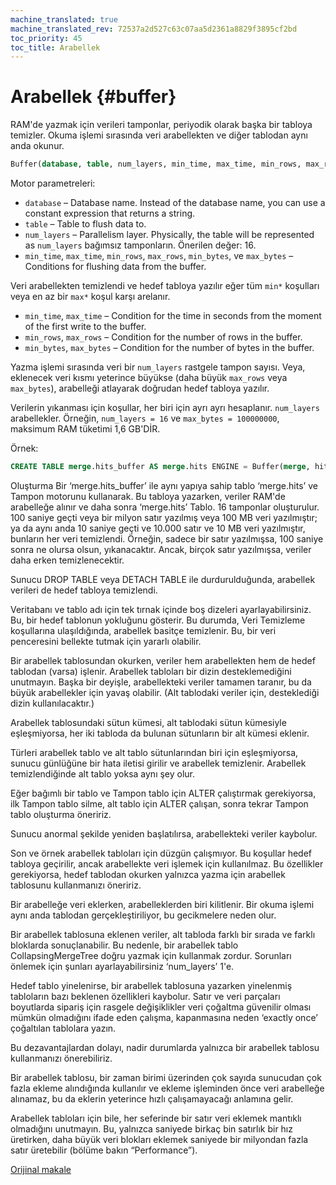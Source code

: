 ```yaml
---
machine_translated: true
machine_translated_rev: 72537a2d527c63c07aa5d2361a8829f3895cf2bd
toc_priority: 45
toc_title: Arabellek
---
```


# Arabellek {#buffer}

RAM'de yazmak için verileri tamponlar, periyodik olarak başka bir tabloya temizler. Okuma işlemi sırasında veri arabellekten ve diğer tablodan aynı anda okunur.

``` sql
Buffer(database, table, num_layers, min_time, max_time, min_rows, max_rows, min_bytes, max_bytes)
```

Motor parametreleri:

-   `database` – Database name. Instead of the database name, you can use a constant expression that returns a string.
-   `table` – Table to flush data to.
-   `num_layers` – Parallelism layer. Physically, the table will be represented as `num_layers` bağımsız tamponların. Önerilen değer: 16.
-   `min_time`, `max_time`, `min_rows`, `max_rows`, `min_bytes`, ve `max_bytes` – Conditions for flushing data from the buffer.

Veri arabellekten temizlendi ve hedef tabloya yazılır eğer tüm `min*` koşulları veya en az bir `max*` koşul karşı arelanır.

-   `min_time`, `max_time` – Condition for the time in seconds from the moment of the first write to the buffer.
-   `min_rows`, `max_rows` – Condition for the number of rows in the buffer.
-   `min_bytes`, `max_bytes` – Condition for the number of bytes in the buffer.

Yazma işlemi sırasında veri bir `num_layers` rastgele tampon sayısı. Veya, eklenecek veri kısmı yeterince büyükse (daha büyük `max_rows` veya `max_bytes`), arabelleği atlayarak doğrudan hedef tabloya yazılır.

Verilerin yıkanması için koşullar, her biri için ayrı ayrı hesaplanır. `num_layers` arabellekler. Örneğin, `num_layers = 16` ve `max_bytes = 100000000`, maksimum RAM tüketimi 1,6 GB'DİR.

Örnek:

``` sql
CREATE TABLE merge.hits_buffer AS merge.hits ENGINE = Buffer(merge, hits, 16, 10, 100, 10000, 1000000, 10000000, 100000000)
```

Oluşturma Bir ‘merge.hits\_buffer’ ile aynı yapıya sahip tablo ‘merge.hits’ ve Tampon motorunu kullanarak. Bu tabloya yazarken, veriler RAM'de arabelleğe alınır ve daha sonra ‘merge.hits’ Tablo. 16 tamponlar oluşturulur. 100 saniye geçti veya bir milyon satır yazılmış veya 100 MB veri yazılmıştır; ya da aynı anda 10 saniye geçti ve 10.000 satır ve 10 MB veri yazılmıştır, bunların her veri temizlendi. Örneğin, sadece bir satır yazılmışsa, 100 saniye sonra ne olursa olsun, yıkanacaktır. Ancak, birçok satır yazılmışsa, veriler daha erken temizlenecektir.

Sunucu DROP TABLE veya DETACH TABLE ile durdurulduğunda, arabellek verileri de hedef tabloya temizlendi.

Veritabanı ve tablo adı için tek tırnak içinde boş dizeleri ayarlayabilirsiniz. Bu, bir hedef tablonun yokluğunu gösterir. Bu durumda, Veri Temizleme koşullarına ulaşıldığında, arabellek basitçe temizlenir. Bu, bir veri penceresini bellekte tutmak için yararlı olabilir.

Bir arabellek tablosundan okurken, veriler hem arabellekten hem de hedef tablodan (varsa) işlenir.
Arabellek tabloları bir dizin desteklemediğini unutmayın. Başka bir deyişle, arabellekteki veriler tamamen taranır, bu da büyük arabellekler için yavaş olabilir. (Alt tablodaki veriler için, desteklediği dizin kullanılacaktır.)

Arabellek tablosundaki sütun kümesi, alt tablodaki sütun kümesiyle eşleşmiyorsa, her iki tabloda da bulunan sütunların bir alt kümesi eklenir.

Türleri arabellek tablo ve alt tablo sütunlarından biri için eşleşmiyorsa, sunucu günlüğüne bir hata iletisi girilir ve arabellek temizlenir.
Arabellek temizlendiğinde alt tablo yoksa aynı şey olur.

Eğer bağımlı bir tablo ve Tampon tablo için ALTER çalıştırmak gerekiyorsa, ilk Tampon tablo silme, alt tablo için ALTER çalışan, sonra tekrar Tampon tablo oluşturma öneririz.

Sunucu anormal şekilde yeniden başlatılırsa, arabellekteki veriler kaybolur.

Son ve örnek arabellek tabloları için düzgün çalışmıyor. Bu koşullar hedef tabloya geçirilir, ancak arabellekte veri işlemek için kullanılmaz. Bu özellikler gerekiyorsa, hedef tablodan okurken yalnızca yazma için arabellek tablosunu kullanmanızı öneririz.

Bir arabelleğe veri eklerken, arabelleklerden biri kilitlenir. Bir okuma işlemi aynı anda tablodan gerçekleştiriliyor, bu gecikmelere neden olur.

Bir arabellek tablosuna eklenen veriler, alt tabloda farklı bir sırada ve farklı bloklarda sonuçlanabilir. Bu nedenle, bir arabellek tablo CollapsingMergeTree doğru yazmak için kullanmak zordur. Sorunları önlemek için şunları ayarlayabilirsiniz ‘num\_layers’ 1'e.

Hedef tablo yinelenirse, bir arabellek tablosuna yazarken yinelenmiş tabloların bazı beklenen özellikleri kaybolur. Satır ve veri parçaları boyutlarda sipariş için rasgele değişiklikler veri çoğaltma güvenilir olması mümkün olmadığını ifade eden çalışma, kapanmasına neden ‘exactly once’ çoğaltılan tablolara yazın.

Bu dezavantajlardan dolayı, nadir durumlarda yalnızca bir arabellek tablosu kullanmanızı önerebiliriz.

Bir arabellek tablosu, bir zaman birimi üzerinden çok sayıda sunucudan çok fazla ekleme alındığında kullanılır ve ekleme işleminden önce veri arabelleğe alınamaz, bu da eklerin yeterince hızlı çalışamayacağı anlamına gelir.

Arabellek tabloları için bile, her seferinde bir satır veri eklemek mantıklı olmadığını unutmayın. Bu, yalnızca saniyede birkaç bin satırlık bir hız üretirken, daha büyük veri blokları eklemek saniyede bir milyondan fazla satır üretebilir (bölüme bakın “Performance”).

[Orijinal makale](https://clickhouse.tech/docs/en/operations/table_engines/buffer/) <!--hide-->
